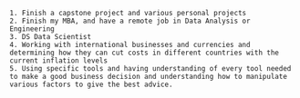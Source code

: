 
    1. Finish a capstone project and various personal projects
    2. Finish my MBA, and have a remote job in Data Analysis or Engineering
    3. DS Data Scientist
    4. Working with international businesses and currencies and determining how they can cut costs in different countries with the current inflation levels
    5. Using specific tools and having understanding of every tool needed to make a good business decision and understanding how to manipulate various factors to give the best advice. 
